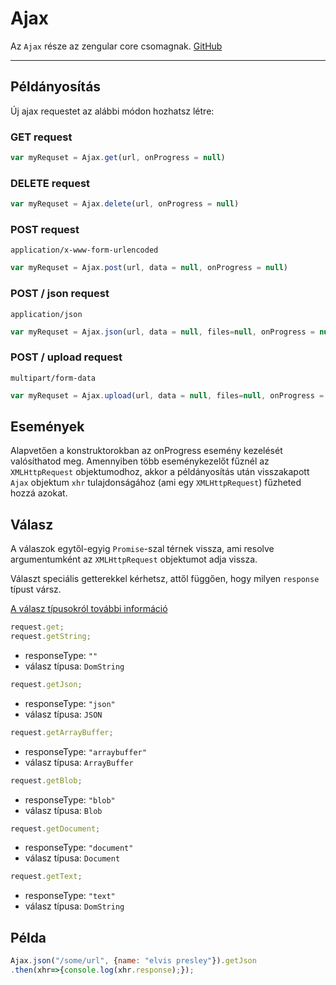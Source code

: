 # Ajax

Az `Ajax` része az zengular core csomagnak. [GitHub](https://github.com/laborci/zengular)

---

## Példányosítás
Új ajax requestet az alábbi módon hozhatsz létre:

### GET request
```js
var myRequset = Ajax.get(url, onProgress = null)
```

### DELETE request
```js
var myRequset = Ajax.delete(url, onProgress = null)
```

### POST request

`application/x-www-form-urlencoded`

```js
var myRequset = Ajax.post(url, data = null, onProgress = null)
```

### POST / json request

`application/json`

```js
var myRequset = Ajax.json(url, data = null, files=null, onProgress = null)
```

### POST / upload request

`multipart/form-data`

```js
var myRequset = Ajax.upload(url, data = null, files=null, onProgress = null)
```

## Események

Alapvetően a konstruktorokban az onProgress esemény kezelését valósíthatod meg. Amennyiben több eseménykezelőt fűznél az `XMLHttpRequest` objektumodhoz, akkor a példányosítás után visszakapott `Ajax` objektum `xhr` tulajdonságához (ami egy `XMLHttpRequest`) fűzheted hozzá azokat.

## Válasz

A válaszok egytől-egyig `Promise`-szal térnek vissza, ami resolve argumentumként az `XMLHttpRequest` objektumot adja vissza.

Választ speciális getterekkel kérhetsz, attől függően, hogy milyen `response` típust vársz.

[A válasz típusokról további információ](https://developer.mozilla.org/hu/docs/Web/API/XMLHttpRequest/responseType) 

```js
request.get;
request.getString;
```
- responseType: `""`
- válasz típusa: `DomString`

```js
request.getJson;
```
- responseType: `"json"`
- válasz típusa: `JSON`

```js
request.getArrayBuffer;
```
- responseType: `"arraybuffer"`
- válasz típusa: `ArrayBuffer`

```js
request.getBlob;
```
- responseType: `"blob"`
- válasz típusa: `Blob`

```js
request.getDocument;
```
- responseType: `"document"`
- válasz típusa: `Document`

```js
request.getText;
```
- responseType: `"text"`
- válasz típusa: `DomString`

## Példa

```js
Ajax.json("/some/url", {name: "elvis presley"}).getJson
.then(xhr=>{console.log(xhr.response);});
```
